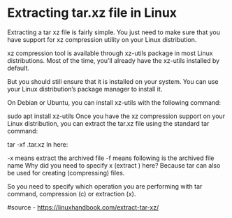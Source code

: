 # Extracting tar.xz file in Linux
Extracting a tar xz file is fairly simple. You just need to make sure that you have support for xz compression utility on your Linux distribution.

xz compression tool is available through xz-utils package in most Linux distributions. Most of the time, you’ll already have the xz-utils installed by default.

But you should still ensure that it is installed on your system. You can use your Linux distribution’s package manager to install it.

On Debian or Ubuntu, you can install xz-utils with the following command:

sudo apt install xz-utils
Once you have the xz compression support on your Linux distribution, you can extract the tar.xz file using the standard tar command:

tar -xf <file>.tar.xz
In here:

-x means extract the archived file
-f means following is the archived file name
Why did you need to specify x (extract ) here? Because tar can also be used for creating (compressing) files.

So you need to specify which operation you are performing with tar command, compression (c) or extraction (x).

#source - https://linuxhandbook.com/extract-tar-xz/
